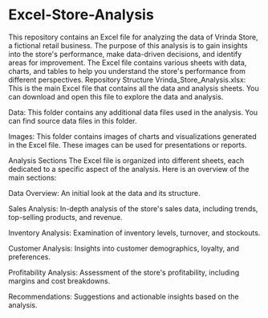 # Excel-Store-Analysis
This repository contains an Excel file for analyzing the data of Vrinda Store, a fictional retail business. The purpose of this analysis is to gain insights into the store's performance, make data-driven decisions, and identify areas for improvement. The Excel file contains various sheets with data, charts, and tables to help you understand the store's performance from different perspectives.
Repository Structure
Vrinda_Store_Analysis.xlsx: This is the main Excel file that contains all the data and analysis sheets. You can download and open this file to explore the data and analysis.

Data: This folder contains any additional data files used in the analysis. You can find source data files in this folder.

Images: This folder contains images of charts and visualizations generated in the Excel file. These images can be used for presentations or reports.

Analysis Sections
The Excel file is organized into different sheets, each dedicated to a specific aspect of the analysis. Here is an overview of the main sections:

Data Overview: An initial look at the data and its structure.

Sales Analysis: In-depth analysis of the store's sales data, including trends, top-selling products, and revenue.

Inventory Analysis: Examination of inventory levels, turnover, and stockouts.

Customer Analysis: Insights into customer demographics, loyalty, and preferences.

Profitability Analysis: Assessment of the store's profitability, including margins and cost breakdowns.

Recommendations: Suggestions and actionable insights based on the analysis.

